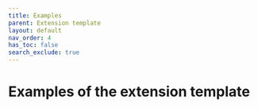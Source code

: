 ```yaml
---
title: Examples
parent: Extension template
layout: default
nav_order: 4
has_toc: false
search_exclude: true
---
```


# Examples of the extension template